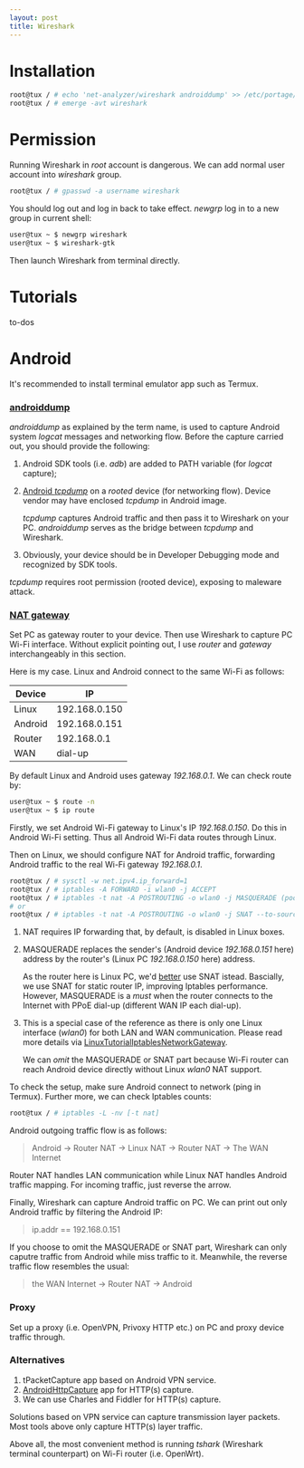 ```yaml
---
layout: post
title: Wireshark
---
```


# Installation

```bash
root@tux / # echo 'net-analyzer/wireshark androiddump' >> /etc/portage/package.use/wireshark
root@tux / # emerge -avt wireshark
```

# Permission

Running Wireshark in *root* account is dangerous. We can add normal user account into *wireshark* group.

```bash
root@tux / # gpasswd -a username wireshark
```

You should log out and log in back to take effect. *newgrp* log in to a new group in current shell:

```bash
user@tux ~ $ newgrp wireshark
user@tux ~ $ wireshark-gtk
```

Then launch Wireshark from terminal directly.

# Tutorials

to-dos

# Android

It's recommended to install terminal emulator app such as Termux.

### [androiddump](https://www.wireshark.org/docs/man-pages/androiddump.html)

*androiddump* as explained by the term name, is used to capture Android system *logcat* messages and networking flow. Before the capture carried out, you should provide the following:

1. Android SDK tools (i.e. *adb*) are added to PATH variable (for *logcat* capture);
2. [Android *tcpdump*](https://www.androidtcpdump.com/) on a *rooted* device (for networking flow). Device vendor may have enclosed *tcpdump* in Android image.

   *tcpdump* captures Android traffic and then pass it to Wireshark on your PC. *androiddump* serves as the bridge between *tcpdump* and Wireshark.
3. Obviously, your device should be in Developer Debugging mode and recognized by SDK tools.

*tcpdump* requires root permission (rooted device), exposing to maleware attack.

### [NAT gateway](http://how-to.wikia.com/wiki/How_to_set_up_a_NAT_router_on_a_Linux-based_computer)

Set PC as gateway router to your device. Then use Wireshark to capture PC Wi-Fi interface. Without explicit pointing out, I use *router* and *gateway* interchangeably in this section.

Here is my case. Linux and Android connect to the same Wi-Fi as follows:

Device | IP
--- | ---
Linux | 192.168.0.150
Android | 192.168.0.151
Router | 192.168.0.1
WAN | dial-up

By default Linux and Android uses gateway *192.168.0.1*. We can check route by:

```bash
user@tux ~ $ route -n
user@tux ~ $ ip route
```

Firstly, we set Android Wi-Fi gateway to Linux's IP *192.168.0.150*. Do this in Android Wi-Fi setting. Thus all Android Wi-Fi data routes through Linux.

Then on Linux, we should configure NAT for Android traffic, forwarding Android traffic to the real Wi-Fi gateway *192.168.0.1*.

```bash
root@tux / # sysctl -w net.ipv4.ip_forward=1
root@tux / # iptables -A FORWARD -i wlan0 -j ACCEPT
root@tux / # iptables -t nat -A POSTROUTING -o wlan0 -j MASQUERADE (poor NAT)
# or
root@tux / # iptables -t nat -A POSTROUTING -o wlan0 -j SNAT --to-source 192.168.0.150 (better NAT)
```

1. NAT requires IP forwarding that, by default, is disabled in Linux boxes.
2. MASQUERADE replaces the sender's (Android device *192.168.0.151* here) address by the router's (Linux PC *192.168.0.150* here) address.

   As the router here is Linux PC, we'd [better](https://unix.stackexchange.com/q/21967) use SNAT istead. Bascially, we use SNAT for static router IP, improving Iptables performance. However, MASQUERADE is a *must* when the router connects to the Internet with PPoE dial-up (different WAN IP each dial-up).
3. This is a special case of the reference as there is only one Linux interface (*wlan0*) for both LAN and WAN communication. Please read more details via [LinuxTutorialIptablesNetworkGateway](http://www.yolinux.com/TUTORIALS/LinuxTutorialIptablesNetworkGateway.html).

   We can *omit* the MASQUERADE or SNAT part because Wi-Fi router can reach Android device directly without Linux *wlan0* NAT support.

To check the setup, make sure Android connect to network (ping in Termux). Further more, we can check Iptables counts:

```bash
root@tux / # iptables -L -nv [-t nat]
```

Android outgoing traffic flow is as follows:

>Android -> Router NAT -> Linux NAT -> Router NAT -> The WAN Internet

Router NAT handles LAN communication while Linux NAT handles Android traffic mapping. For incoming traffic, just reverse the arrow.

Finally, Wireshark can capture Android traffic on PC. We can print out only Android traffic by filtering the Android IP:

>ip.addr == 192.168.0.151

If you choose to omit the MASQUERADE or SNAT part, Wireshark can only caputre traffic from Android while miss traffic to it. Meanwhile, the reverse traffic flow resembles the usual:

>the WAN Internet -> Router NAT -> Android

### Proxy

Set up a proxy (i.e. OpenVPN, Privoxy HTTP etc.) on PC and proxy device traffic through.

### Alternatives

1. tPacketCapture app based on Android VPN service.
2. [AndroidHttpCapture](https://github.com/JZ-Darkal/AndroidHttpCapture) app for HTTP(s) capture.
3. We can use Charles and Fiddler for HTTP(s) capture.

Solutions based on VPN service can capture transmission layer packets. Most tools above only capture HTTP(s) layer traffic.

Above all, the most convenient method is running *tshark* (Wireshark terminal counterpart) on Wi-Fi router (i.e. OpenWrt).